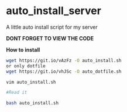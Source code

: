 # auto_install_server
A little auto install script for my server

**DONT FORGET TO VIEW THE CODE**

__How to install__

```bash
wget https://git.io/vAzFz -O auto_install.sh
or only dotfile 
wget https://git.io/vhJSc -O auto_dotfile.sh

vim auto_install.sh

#Read it

bash auto_install.sh
```
